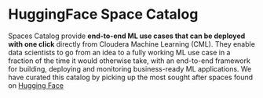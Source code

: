 # HuggingFace Space Catalog

Spaces Catalog provide **end-to-end ML use cases that can be deployed with one click** directly from Cloudera Machine Learning (CML). They enable data scientists to go from an idea to a fully working ML use case in a fraction of the time it would otherwise take, with an end-to-end framework for building, deploying and monitoring business-ready ML applications. We have curated this catalog by picking up the most sought after spaces found on [Hugging Face](https://huggingface.co/spaces)
